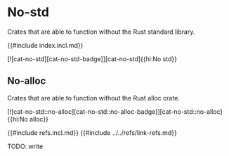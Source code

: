 # No-std

Crates that are able to function without the Rust standard library.

{{#include index.incl.md}}

[![cat-no-std][cat-no-std-badge]][cat-no-std]{{hi:No std}}

## No-alloc

Crates that are able to function without the Rust alloc crate.

[![cat-no-std::no-alloc][cat-no-std::no-alloc-badge]][cat-no-std::no-alloc]{{hi:No alloc}}

{{#include refs.incl.md}}
{{#include ../../refs/link-refs.md}}

<div class="hidden">
TODO: write
</div>
